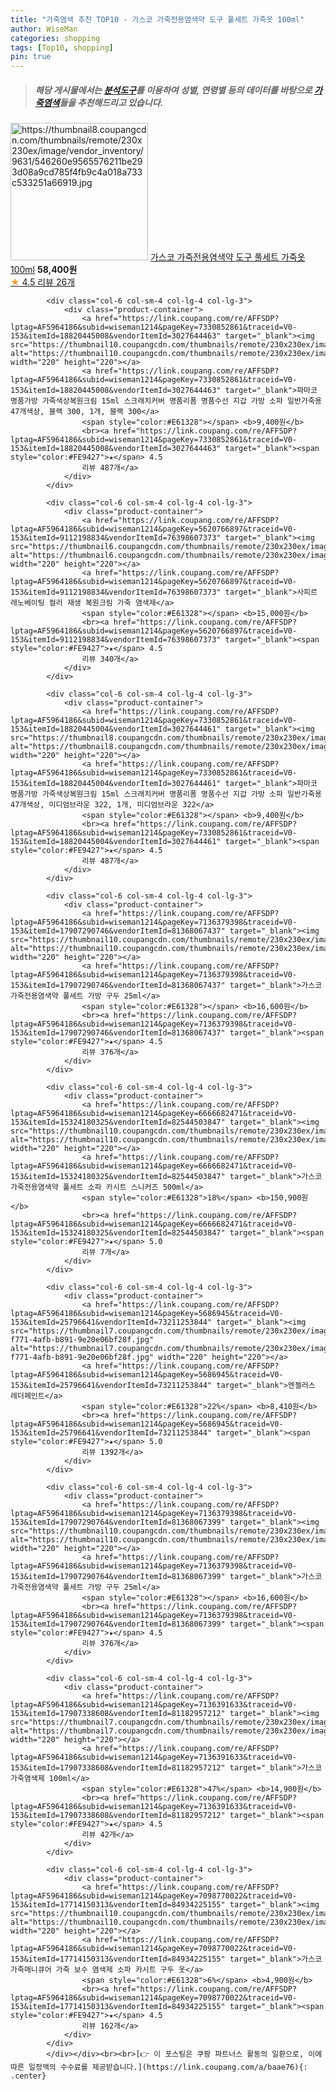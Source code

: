 ```yaml
---
title: "가죽염색 추천 TOP10 - 가스코 가죽전용염색약 도구 풀세트 가죽옷 100ml"
author: WiseMan
categories: shopping
tags: [Top10, shopping]
pin: true
---
```


> ##### 해당 게시물에서는 [**분석도구**](https://itemscout.io/)를 이용하여 **성별**, **연령별** 등의 데이터를 바탕으로 [**가죽염색**](https://link.coupang.com/a/baae76)들을 추천해드리고 있습니다.
<div class="container"><div class="row">
            <div class="col-6 col-sm-4 col-lg-4 col-lg-3">
                <div class="product-container">
                    <a href="https://link.coupang.com/re/AFFSDP?lptag=AF5964186&subid=wiseman1214&pageKey=6532422830&traceid=V0-153&itemId=14513763278&vendorItemId=81756653915" target="_blank"><img src="https://thumbnail8.coupangcdn.com/thumbnails/remote/230x230ex/image/vendor_inventory/9631/546260e9565576211be293d08a9cd785f4fb9c4a018a733c533251a66919.jpg" alt="https://thumbnail8.coupangcdn.com/thumbnails/remote/230x230ex/image/vendor_inventory/9631/546260e9565576211be293d08a9cd785f4fb9c4a018a733c533251a66919.jpg" width="220" height="220"></a>
                    <a href="https://link.coupang.com/re/AFFSDP?lptag=AF5964186&subid=wiseman1214&pageKey=6532422830&traceid=V0-153&itemId=14513763278&vendorItemId=81756653915" target="_blank">가스코 가죽전용염색약 도구 풀세트 가죽옷 100ml</a>
                    <span style="color:#E61328"></span> <b>58,400원</b>
                    <br><a href="https://link.coupang.com/re/AFFSDP?lptag=AF5964186&subid=wiseman1214&pageKey=6532422830&traceid=V0-153&itemId=14513763278&vendorItemId=81756653915" target="_blank"><span style="color:#FE9427">★</span> 4.5
                    리뷰 26개</a>
                </div>
            </div>
            
            <div class="col-6 col-sm-4 col-lg-4 col-lg-3">
                <div class="product-container">
                    <a href="https://link.coupang.com/re/AFFSDP?lptag=AF5964186&subid=wiseman1214&pageKey=7330852861&traceid=V0-153&itemId=18820445008&vendorItemId=3027644463" target="_blank"><img src="https://thumbnail10.coupangcdn.com/thumbnails/remote/230x230ex/image/vendor_inventory/1576/9dfa913c76a0d478f384dd28af65d951c4941b06c9a06d038d8c0a4e8671.jpg" alt="https://thumbnail10.coupangcdn.com/thumbnails/remote/230x230ex/image/vendor_inventory/1576/9dfa913c76a0d478f384dd28af65d951c4941b06c9a06d038d8c0a4e8671.jpg" width="220" height="220"></a>
                    <a href="https://link.coupang.com/re/AFFSDP?lptag=AF5964186&subid=wiseman1214&pageKey=7330852861&traceid=V0-153&itemId=18820445008&vendorItemId=3027644463" target="_blank">파마코 명품가방 가죽색상복원크림 15ml 스크래치커버 명품리폼 명품수선 지갑 가방 소파 일반가죽용 47개색상, 블랙 300, 1개, 블랙 300</a>
                    <span style="color:#E61328"></span> <b>9,400원</b>
                    <br><a href="https://link.coupang.com/re/AFFSDP?lptag=AF5964186&subid=wiseman1214&pageKey=7330852861&traceid=V0-153&itemId=18820445008&vendorItemId=3027644463" target="_blank"><span style="color:#FE9427">★</span> 4.5
                    리뷰 487개</a>
                </div>
            </div>
            
            <div class="col-6 col-sm-4 col-lg-4 col-lg-3">
                <div class="product-container">
                    <a href="https://link.coupang.com/re/AFFSDP?lptag=AF5964186&subid=wiseman1214&pageKey=5620766897&traceid=V0-153&itemId=9112198834&vendorItemId=76398607373" target="_blank"><img src="https://thumbnail6.coupangcdn.com/thumbnails/remote/230x230ex/image/rs_quotation_api/bkidsntf/99c56140efba41f39803932e7cbaa5b1.jpg" alt="https://thumbnail6.coupangcdn.com/thumbnails/remote/230x230ex/image/rs_quotation_api/bkidsntf/99c56140efba41f39803932e7cbaa5b1.jpg" width="220" height="220"></a>
                    <a href="https://link.coupang.com/re/AFFSDP?lptag=AF5964186&subid=wiseman1214&pageKey=5620766897&traceid=V0-153&itemId=9112198834&vendorItemId=76398607373" target="_blank">사피르 레노베이팅 컬러 재생 복원크림 가죽 염색제</a>
                    <span style="color:#E61328"></span> <b>15,000원</b>
                    <br><a href="https://link.coupang.com/re/AFFSDP?lptag=AF5964186&subid=wiseman1214&pageKey=5620766897&traceid=V0-153&itemId=9112198834&vendorItemId=76398607373" target="_blank"><span style="color:#FE9427">★</span> 4.5
                    리뷰 340개</a>
                </div>
            </div>
            
            <div class="col-6 col-sm-4 col-lg-4 col-lg-3">
                <div class="product-container">
                    <a href="https://link.coupang.com/re/AFFSDP?lptag=AF5964186&subid=wiseman1214&pageKey=7330852861&traceid=V0-153&itemId=18820445004&vendorItemId=3027644461" target="_blank"><img src="https://thumbnail8.coupangcdn.com/thumbnails/remote/230x230ex/image/vendor_inventory/e5e9/b726444b6ad64019a12dc35dd0b5047416887ddd69505454027582866bcd.jpg" alt="https://thumbnail8.coupangcdn.com/thumbnails/remote/230x230ex/image/vendor_inventory/e5e9/b726444b6ad64019a12dc35dd0b5047416887ddd69505454027582866bcd.jpg" width="220" height="220"></a>
                    <a href="https://link.coupang.com/re/AFFSDP?lptag=AF5964186&subid=wiseman1214&pageKey=7330852861&traceid=V0-153&itemId=18820445004&vendorItemId=3027644461" target="_blank">파마코 명품가방 가죽색상복원크림 15ml 스크래치커버 명품리폼 명품수선 지갑 가방 소파 일반가죽용 47개색상, 미디엄브라운 322, 1개, 미디엄브라운 322</a>
                    <span style="color:#E61328"></span> <b>9,400원</b>
                    <br><a href="https://link.coupang.com/re/AFFSDP?lptag=AF5964186&subid=wiseman1214&pageKey=7330852861&traceid=V0-153&itemId=18820445004&vendorItemId=3027644461" target="_blank"><span style="color:#FE9427">★</span> 4.5
                    리뷰 487개</a>
                </div>
            </div>
            
            <div class="col-6 col-sm-4 col-lg-4 col-lg-3">
                <div class="product-container">
                    <a href="https://link.coupang.com/re/AFFSDP?lptag=AF5964186&subid=wiseman1214&pageKey=7136379398&traceid=V0-153&itemId=17907290746&vendorItemId=81368067437" target="_blank"><img src="https://thumbnail10.coupangcdn.com/thumbnails/remote/230x230ex/image/vendor_inventory/76f1/7a9e4dafbd7f47b3ad5ed5c283520f9b854477f89c1b10181a94f0ed08c8.jpg" alt="https://thumbnail10.coupangcdn.com/thumbnails/remote/230x230ex/image/vendor_inventory/76f1/7a9e4dafbd7f47b3ad5ed5c283520f9b854477f89c1b10181a94f0ed08c8.jpg" width="220" height="220"></a>
                    <a href="https://link.coupang.com/re/AFFSDP?lptag=AF5964186&subid=wiseman1214&pageKey=7136379398&traceid=V0-153&itemId=17907290746&vendorItemId=81368067437" target="_blank">가스코 가죽전용염색약 풀세트 가방 구두 25ml</a>
                    <span style="color:#E61328"></span> <b>16,600원</b>
                    <br><a href="https://link.coupang.com/re/AFFSDP?lptag=AF5964186&subid=wiseman1214&pageKey=7136379398&traceid=V0-153&itemId=17907290746&vendorItemId=81368067437" target="_blank"><span style="color:#FE9427">★</span> 4.5
                    리뷰 376개</a>
                </div>
            </div>
            
            <div class="col-6 col-sm-4 col-lg-4 col-lg-3">
                <div class="product-container">
                    <a href="https://link.coupang.com/re/AFFSDP?lptag=AF5964186&subid=wiseman1214&pageKey=6666682471&traceid=V0-153&itemId=15324180325&vendorItemId=82544503847" target="_blank"><img src="https://thumbnail10.coupangcdn.com/thumbnails/remote/230x230ex/image/vendor_inventory/50cf/25688614772f6bf50f07fd9b29126eaa7b7afbad4243103779a8a19608a4.jpg" alt="https://thumbnail10.coupangcdn.com/thumbnails/remote/230x230ex/image/vendor_inventory/50cf/25688614772f6bf50f07fd9b29126eaa7b7afbad4243103779a8a19608a4.jpg" width="220" height="220"></a>
                    <a href="https://link.coupang.com/re/AFFSDP?lptag=AF5964186&subid=wiseman1214&pageKey=6666682471&traceid=V0-153&itemId=15324180325&vendorItemId=82544503847" target="_blank">가스코 가죽전용염색약 풀세트 소파 카시트 스니커즈 500ml</a>
                    <span style="color:#E61328">18%</span> <b>150,900원</b>
                    <br><a href="https://link.coupang.com/re/AFFSDP?lptag=AF5964186&subid=wiseman1214&pageKey=6666682471&traceid=V0-153&itemId=15324180325&vendorItemId=82544503847" target="_blank"><span style="color:#FE9427">★</span> 5.0
                    리뷰 7개</a>
                </div>
            </div>
            
            <div class="col-6 col-sm-4 col-lg-4 col-lg-3">
                <div class="product-container">
                    <a href="https://link.coupang.com/re/AFFSDP?lptag=AF5964186&subid=wiseman1214&pageKey=5686945&traceid=V0-153&itemId=25796641&vendorItemId=73211253844" target="_blank"><img src="https://thumbnail7.coupangcdn.com/thumbnails/remote/230x230ex/image/vendor_inventory/images/2016/07/27/15/5/5be8a5c0-f771-4afb-b891-9e20e06bf28f.jpg" alt="https://thumbnail7.coupangcdn.com/thumbnails/remote/230x230ex/image/vendor_inventory/images/2016/07/27/15/5/5be8a5c0-f771-4afb-b891-9e20e06bf28f.jpg" width="220" height="220"></a>
                    <a href="https://link.coupang.com/re/AFFSDP?lptag=AF5964186&subid=wiseman1214&pageKey=5686945&traceid=V0-153&itemId=25796641&vendorItemId=73211253844" target="_blank">엔젤러스 레더페인트</a>
                    <span style="color:#E61328">22%</span> <b>8,410원</b>
                    <br><a href="https://link.coupang.com/re/AFFSDP?lptag=AF5964186&subid=wiseman1214&pageKey=5686945&traceid=V0-153&itemId=25796641&vendorItemId=73211253844" target="_blank"><span style="color:#FE9427">★</span> 5.0
                    리뷰 1392개</a>
                </div>
            </div>
            
            <div class="col-6 col-sm-4 col-lg-4 col-lg-3">
                <div class="product-container">
                    <a href="https://link.coupang.com/re/AFFSDP?lptag=AF5964186&subid=wiseman1214&pageKey=7136379398&traceid=V0-153&itemId=17907290764&vendorItemId=81368067399" target="_blank"><img src="https://thumbnail10.coupangcdn.com/thumbnails/remote/230x230ex/image/vendor_inventory/76f1/7a9e4dafbd7f47b3ad5ed5c283520f9b854477f89c1b10181a94f0ed08c8.jpg" alt="https://thumbnail10.coupangcdn.com/thumbnails/remote/230x230ex/image/vendor_inventory/76f1/7a9e4dafbd7f47b3ad5ed5c283520f9b854477f89c1b10181a94f0ed08c8.jpg" width="220" height="220"></a>
                    <a href="https://link.coupang.com/re/AFFSDP?lptag=AF5964186&subid=wiseman1214&pageKey=7136379398&traceid=V0-153&itemId=17907290764&vendorItemId=81368067399" target="_blank">가스코 가죽전용염색약 풀세트 가방 구두 25ml</a>
                    <span style="color:#E61328"></span> <b>16,600원</b>
                    <br><a href="https://link.coupang.com/re/AFFSDP?lptag=AF5964186&subid=wiseman1214&pageKey=7136379398&traceid=V0-153&itemId=17907290764&vendorItemId=81368067399" target="_blank"><span style="color:#FE9427">★</span> 4.5
                    리뷰 376개</a>
                </div>
            </div>
            
            <div class="col-6 col-sm-4 col-lg-4 col-lg-3">
                <div class="product-container">
                    <a href="https://link.coupang.com/re/AFFSDP?lptag=AF5964186&subid=wiseman1214&pageKey=7136391633&traceid=V0-153&itemId=17907338608&vendorItemId=81182957212" target="_blank"><img src="https://thumbnail7.coupangcdn.com/thumbnails/remote/230x230ex/image/vendor_inventory/7ea7/36ff765d74ea2fc19f0823fc2dc4a1bdc077791881173969e3db30f80829.jpg" alt="https://thumbnail7.coupangcdn.com/thumbnails/remote/230x230ex/image/vendor_inventory/7ea7/36ff765d74ea2fc19f0823fc2dc4a1bdc077791881173969e3db30f80829.jpg" width="220" height="220"></a>
                    <a href="https://link.coupang.com/re/AFFSDP?lptag=AF5964186&subid=wiseman1214&pageKey=7136391633&traceid=V0-153&itemId=17907338608&vendorItemId=81182957212" target="_blank">가스코 가죽염색제 100ml</a>
                    <span style="color:#E61328">47%</span> <b>14,900원</b>
                    <br><a href="https://link.coupang.com/re/AFFSDP?lptag=AF5964186&subid=wiseman1214&pageKey=7136391633&traceid=V0-153&itemId=17907338608&vendorItemId=81182957212" target="_blank"><span style="color:#FE9427">★</span> 4.5
                    리뷰 42개</a>
                </div>
            </div>
            
            <div class="col-6 col-sm-4 col-lg-4 col-lg-3">
                <div class="product-container">
                    <a href="https://link.coupang.com/re/AFFSDP?lptag=AF5964186&subid=wiseman1214&pageKey=7098770022&traceid=V0-153&itemId=17714150313&vendorItemId=84934225155" target="_blank"><img src="https://thumbnail10.coupangcdn.com/thumbnails/remote/230x230ex/image/vendor_inventory/0bca/07dac9283624f2d9b3ea93fd2884c91b507b31e5454ff0fab1a65fa8cf19.jpg" alt="https://thumbnail10.coupangcdn.com/thumbnails/remote/230x230ex/image/vendor_inventory/0bca/07dac9283624f2d9b3ea93fd2884c91b507b31e5454ff0fab1a65fa8cf19.jpg" width="220" height="220"></a>
                    <a href="https://link.coupang.com/re/AFFSDP?lptag=AF5964186&subid=wiseman1214&pageKey=7098770022&traceid=V0-153&itemId=17714150313&vendorItemId=84934225155" target="_blank">가스코 가죽매니큐어 가죽 보수 염색제 소파 카시트 구두 옷</a>
                    <span style="color:#E61328">6%</span> <b>4,900원</b>
                    <br><a href="https://link.coupang.com/re/AFFSDP?lptag=AF5964186&subid=wiseman1214&pageKey=7098770022&traceid=V0-153&itemId=17714150313&vendorItemId=84934225155" target="_blank"><span style="color:#FE9427">★</span> 4.5
                    리뷰 162개</a>
                </div>
            </div>
            </div></div><br><br>[👉 이 포스팅은 쿠팡 파트너스 활동의 일환으로, 이에 따른 일정액의 수수료를 제공받습니다.](https://link.coupang.com/a/baae76){: .center}